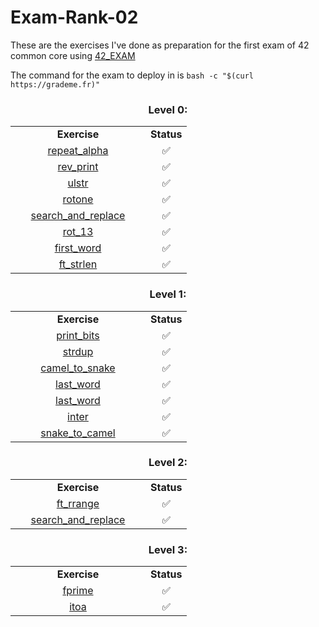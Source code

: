 # Exam-Rank-02
These are the exercises I've done as preparation for the first exam  of 42 common core using [42_EXAM](https://github.com/jcluzet/42_EXAM)

The command for the exam to deploy in is `bash -c "$(curl https://grademe.fr)"`


<h3 align="center">Level 0:</h3>
<table align="center">
  <tr>
    <td align="center" width="200"><b>Exercise</b></td>
    <td align="center" width="50"><b>Status</b></td>
  </tr>
  <tr>
    <td align="center"> <a href="https://github.com/PaLucena/Exam-Rank-02/tree/main/lvl0/repeat_alpha">repeat_alpha</td>
    <td align="center">✅</td>
  </tr>
  <tr>
    <td align="center"> <a href="https://github.com/PaLucena/Exam-Rank-02/tree/main/lvl0/rev_print">rev_print</td>
    <td align="center">✅</td>
  </tr>
  <tr>
    <td align="center"> <a href="https://github.com/PaLucena/Exam-Rank-02/tree/main/lvl0/ulstr">ulstr</td>
    <td align="center">✅</td>
  </tr>
  <tr>
    <td align="center"> <a href="https://github.com/PaLucena/Exam-Rank-02/tree/main/lvl0/rotone">rotone</td>
    <td align="center">✅</td>
  </tr>
  <tr>
    <td align="center"> <a href="https://github.com/PaLucena/Exam-Rank-02/tree/main/lvl0/search_and_replace">search_and_replace</td>
    <td align="center">✅</td>
  </tr>
  <tr>
    <td align="center"> <a href="https://github.com/PaLucena/Exam-Rank-02/tree/main/lvl0/rot_13">rot_13</td>
    <td align="center">✅</td>
  </tr>
  <tr>
    <td align="center"> <a href="https://github.com/PaLucena/Exam-Rank-02/tree/main/lvl0/first_word">first_word</td>
    <td align="center">✅</td>
  </tr>
  <tr>
    <td align="center"> <a href="https://github.com/PaLucena/Exam-Rank-02/tree/main/lvl0/ft_strlen">ft_strlen</td>
    <td align="center">✅</td>
  </tr>
</table>



<h3 align="center">Level 1:</h3>
<table align="center">
  <tr>
    <td align="center" width="200"><b>Exercise</b></td>
    <td align="center" width="50"><b>Status</b></td>
  </tr>
  <tr>
    <td align="center"> <a href="https://github.com/PaLucena/Exam-Rank-02/tree/main/lvl1/print_bits">print_bits</td>
    <td align="center">✅</td>
  </tr>
  <tr>
    <td align="center"> <a href="https://github.com/PaLucena/Exam-Rank-02/tree/main/lvl1/strdup">strdup</td>
    <td align="center">✅</td>
  </tr>
  <tr>
    <td align="center"> <a href="https://github.com/PaLucena/Exam-Rank-02/tree/main/lvl1/camel_to_snake">camel_to_snake</td>
    <td align="center">✅</td>
  </tr>
  <tr>
    <td align="center"> <a href="https://github.com/PaLucena/Exam-Rank-02/tree/main/lvl1/last_word">last_word</td>
    <td align="center">✅</td>
  </tr>
  <tr>
    <td align="center"> <a href="https://github.com/PaLucena/Exam-Rank-02/tree/main/lvl1/last_word">last_word</td>
    <td align="center">✅</td>
  </tr>
    <td align="center"> <a href="https://github.com/PaLucena/Exam-Rank-02/tree/main/lvl1/inter">inter</td>
    <td align="center">✅</td>
  </tr>
  </tr>
    <td align="center"> <a href="https://github.com/PaLucena/Exam-Rank-02/tree/main/lvl1/snake_to_camel">snake_to_camel</td>
    <td align="center">✅</td>
  </tr>
</table>


<h3 align="center">Level 2:</h3>
<table align="center">
  <tr>
    <td align="center" width="200"><b>Exercise</b></td>
    <td align="center" width="50"><b>Status</b></td>
  </tr>
  <tr>
    <td align="center"> <a href="https://github.com/PaLucena/Exam-Rank-02/tree/main/lvl2/ft_rrange">ft_rrange</td>
    <td align="center">✅</td>
  </tr>
  <tr>
    <td align="center"> <a href="https://github.com/PaLucena/Exam-Rank-02/tree/main/lvl2/search_and_replace">search_and_replace</td>
    <td align="center">✅</td>
  </tr>
</table>


<h3 align="center">Level 3:</h3>
<table align="center">
  <tr>
    <td align="center" width="200"><b>Exercise</b></td>
    <td align="center" width="50"><b>Status</b></td>
  </tr>
  <tr>
    <td align="center"> <a href="https://github.com/PaLucena/Exam-Rank-02/tree/main/lvl3/fprime">fprime</td>
    <td align="center">✅</td>
  </tr>
  <tr>
    <td align="center"> <a href="https://github.com/PaLucena/Exam-Rank-02/tree/main/lvl3/itoa">itoa</td>
    <td align="center">✅</td>
  </tr>
</table>

